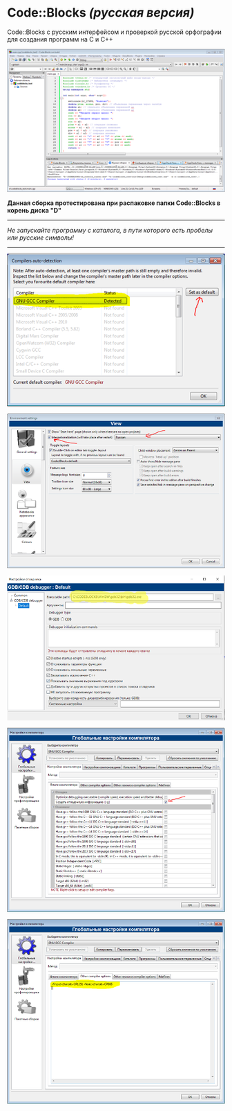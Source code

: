 # Code::Blocks _(русская версия)_
Code::Blocks с русским интерфейсом и проверкой русской орфографии
для создания программ на С и С++

![screenshot](screenshot.png)

**Данная сборка протестирована при распаковке папки Code::Blocks в корень диска "D"**

---

*_Не запускайте программу с каталога, в пути которого есть пробелы или русские символы!_*

---

![screenshot](screenshot1.png)

![screenshot](screenshot2.png)

![screenshot](screenshot3.png)

![screenshot](screenshot4.png)

![screenshot](screenshot5.png)
